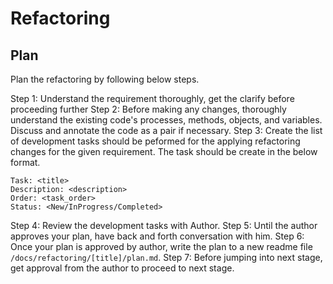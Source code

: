 # Refactoring

## Plan

Plan the refactoring by following below steps.

Step 1: Understand the requirement thoroughly, get the clarify before proceeding further
Step 2: Before making any changes, thoroughly understand the existing code's processes, methods, objects, and variables. Discuss and annotate the code as a pair if necessary.
Step 3: Create the list of development tasks should be peformed for the applying refactoring changes for the given requirement.  The task should be create in the below format.

```
Task: <title>
Description: <description>
Order: <task_order>
Status: <New/InProgress/Completed>
```

Step 4: Review the development tasks with Author.
Step 5: Until the author approves your plan, have back and forth conversation with him.
Step 6: Once your plan is approved by author, write the plan to a new readme file `/docs/refactoring/[title]/plan.md`.
Step 7: Before jumping into next stage, get approval from the author to proceed to next stage.
